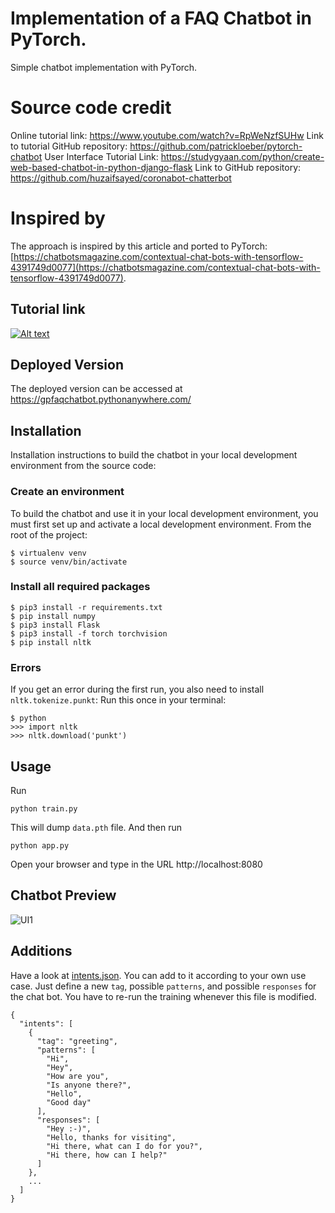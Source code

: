 # Implementation of a FAQ Chatbot in PyTorch.  
Simple chatbot implementation with PyTorch.

# Source code credit
Online tutorial link: https://www.youtube.com/watch?v=RpWeNzfSUHw
Link to tutorial GitHub repository: https://github.com/patrickloeber/pytorch-chatbot
User Interface Tutorial Link: https://studygyaan.com/python/create-web-based-chatbot-in-python-django-flask
Link to GitHub repository: https://github.com/huzaifsayed/coronabot-chatterbot

# Inspired by
The approach is inspired by this article and ported to PyTorch: [https://chatbotsmagazine.com/contextual-chat-bots-with-tensorflow-4391749d0077](https://chatbotsmagazine.com/contextual-chat-bots-with-tensorflow-4391749d0077).

## Tutorial link
[![Alt text](https://img.youtube.com/vi/RpWeNzfSUHw/hqdefault.jpg)](https://www.youtube.com/watch?v=RpWeNzfSUHw&list=PLqnslRFeH2UrFW4AUgn-eY37qOAWQpJyg)

## Deployed Version

The deployed version can be accessed at https://gpfaqchatbot.pythonanywhere.com/

## Installation
Installation instructions to build the chatbot in your local development environment from the
source code:

### Create an environment
To build the chatbot and use it in your local development environment, you must first set up
and activate a local development environment. From the root of the project:
```console
$ virtualenv venv
$ source venv/bin/activate
```

### Install all required packages
```console
$ pip3 install -r requirements.txt
$ pip install numpy
$ pip3 install Flask
$ pip3 install -f torch torchvision
$ pip install nltk
```
### Errors
If you get an error during the first run, you also need to install `nltk.tokenize.punkt`:
Run this once in your terminal:
 ```console
$ python
>>> import nltk
>>> nltk.download('punkt')
```

## Usage
Run
```console
python train.py
```
This will dump `data.pth` file. And then run
```console
python app.py
```
Open your browser and type in the URL
http://localhost:8080

## Chatbot Preview

![UI1](https://user-images.githubusercontent.com/78482808/230316772-3875c5af-2592-4b7e-8e8b-610e54aca0d2.png)

## Additions
Have a look at [intents.json](intents.json). You can add to it according to your own use case. Just define a new `tag`, possible `patterns`, and possible `responses` for the chat bot. You have to re-run the training whenever this file is modified.
```console
{
  "intents": [
    {
      "tag": "greeting",
      "patterns": [
        "Hi",
        "Hey",
        "How are you",
        "Is anyone there?",
        "Hello",
        "Good day"
      ],
      "responses": [
        "Hey :-)",
        "Hello, thanks for visiting",
        "Hi there, what can I do for you?",
        "Hi there, how can I help?"
      ]
    },
    ...
  ]
}
```
